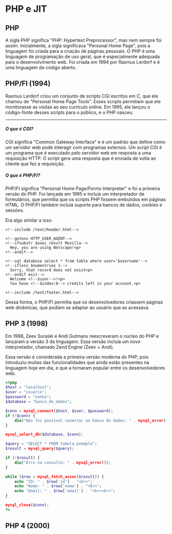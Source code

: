 # PHP e JIT

## PHP

A sigla PHP significa "PHP: Hypertext Preprocessor", mas nem sempre foi assim. Inicialmente, a sigla significava "Personal Home Page", pois a linguagem foi criada para a criação de páginas pessoais. O PHP é uma linguagem de programação de uso geral, que é especialmente adequada para o desenvolvimento web. Foi criada em 1994 por Rasmus Lerdorf e é uma linguagem de código aberto.

## PHP/FI (1994)

Rasmus Lerdorf criou um conjunto de scripts CGI escritos em C, que ele chamou de "Personal Home Page Tools". Esses scripts permitiam que ele monitorasse as visitas ao seu currículo online. Em 1995, ele lançou o código-fonte desses scripts para o público, e o PHP nasceu.

---

##### O que é CGI?

CGI significa "Common Gateway Interface" e é um padrão que define como um servidor web pode interagir com programas externos. Um script CGI é um programa que é executado pelo servidor web em resposta a uma requisição HTTP. O script gera uma resposta que é enviada de volta ao cliente que fez a requisição.

##### O que é PHP/FI?

PHP/FI significa "Personal Home Page/Forms Interpreter" e foi a primeira versão do PHP. Foi lançada em 1995 e incluía um interpretador de formulários, que permitia que os scripts PHP fossem embutidos em páginas HTML. O PHP/FI também incluía suporte para bancos de dados, cookies e sessões.

Era algo similar a isso:

```
<!--include /text/header.html-->

<!--getenv HTTP_USER_AGENT-->
<!--ifsubstr $exec_result Mozilla-->
  Hey, you are using Netscape!<p>
<!--endif-->

<!--sql database select * from table where user='$username'-->
<!--ifless $numentries 1-->
  Sorry, that record does not exist<p>
<!--endif exit-->
  Welcome <!--$user-->!<p>
  You have <!--$index:0--> credits left in your account.<p>

<!--include /text/footer.html-->
```

Dessa forma, o PHP/FI permitia que os desenvolvedores criassem páginas web dinâmicas, que podiam se adaptar ao usuário que as acessava.

## PHP 3 (1998)

Em 1998, Zeev Suraski e Andi Gutmans reescreveram o núcleo do PHP e lançaram a versão 3 da linguagem. Essa versão incluía um novo interpretador, chamado Zend Engine (Zeev + Andi).

Essa versão é considerada a primeira versão moderna do PHP, pois introduziu muitas das funcionalidades que ainda estão presentes na linguagem hoje em dia, e que a tornaram popular entre os desenvolvedores web.

```php
<?php
$host = "localhost";
$user = "usuario";
$password = "senha";
$database = "banco_de_dados";

$conn = mysql_connect($host, $user, $password);
if (!$conn) {
    die("Não foi possível conectar ao banco de dados: " . mysql_error());
}

mysql_select_db($database, $conn);

$query = "SELECT * FROM tabela_exemplo";
$result = mysql_query($query);

if (!$result) {
    die("Erro na consulta: " . mysql_error());
}

while ($row = mysql_fetch_assoc($result)) {
    echo "ID: " . $row['id'] . "<br>";
    echo "Nome: " . $row['nome'] . "<br>";
    echo "Email: " . $row['email'] . "<br><br>";
}

mysql_close($conn);
?>
```

## PHP 4 (2000)
